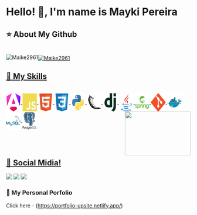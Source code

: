 

<h1>Hello! 👋, I'm name is Mayki Pereira</h1>

 ## ⭐ About My Github

<br>

<div>
  <a href="https://github.com/Maike2961">
    <img align="left" src="https://github-readme-stats.vercel.app/api/top-langs?username=Maike2961&show_icons=true&locale=en&layout=compact&theme=highcontrast" alt="Maike2961" /> 
    <img align="center" width="400" src="https://github-readme-stats.vercel.app/api?username=Maike2961&show_icons=true&locale=en&theme=highcontrast" alt="Maike2961" />
</div>
    
## 🚀 My Skills

<div style="display: inline_block"><br>
 <img align="center" alt="Angular" height="50" width="40" src="https://github.com/devicons/devicon/blob/master/icons/angular/angular-original.svg">
  <img align="center" alt="Js" height="50" width="40" src="https://raw.githubusercontent.com/devicons/devicon/master/icons/javascript/javascript-plain.svg">
  <img align="center" alt="HTML" height="50" width="40" src="https://raw.githubusercontent.com/devicons/devicon/master/icons/html5/html5-original.svg">
  <img align="center" alt="CSS" height="50" width="40" src="https://raw.githubusercontent.com/devicons/devicon/master/icons/css3/css3-original.svg">
  <img align="center" alt="Python" height="50" width="40" src="https://raw.githubusercontent.com/devicons/devicon/master/icons/python/python-original.svg">
   <img align="center" alt="Flask" height="50" width="40" src="https://github.com/devicons/devicon/blob/master/icons/flask/flask-original.svg">
  <img align="center" alt="Django" height="50" width="40" src="https://github.com/devicons/devicon/blob/master/icons/django/django-plain.svg">
  <img align="center" alt="Java" height="50" width="40" src="https://github.com/devicons/devicon/blob/master/icons/java/java-original.svg">
  <img align="center" alt="JavaSpring" height="50" width="40" src="https://github.com/devicons/devicon/blob/master/icons/spring/spring-original-wordmark.svg">
  <img align="center" alt="Git" height="50" width="40" src="https://github.com/devicons/devicon/blob/master/icons/git/git-plain.svg">
  <img align="center" alt="Docker" height="50" width="40" src="https://github.com/devicons/devicon/blob/master/icons/docker/docker-original.svg">
  <img align="center" alt="Js" height="50" width="40" src="https://github.com/devicons/devicon/blob/master/icons/mysql/mysql-plain-wordmark.svg">
  <img align="center" alt="Postgresql" height="50" width="40" src="https://github.com/devicons/devicon/blob/master/icons/postgresql/postgresql-original-wordmark.svg">
 
  <img align="right" height="120" width="180" src="https://i2.wp.com/allhtaccess.info/wp-content/uploads/2018/03/programming.gif?fit=1281%2C716&ssl=1" />
   
</div>

<br><br>
## 💬 Social Midia!

<div> 
  <a href="https://instagram.com/mayki_costa_silva" target="_blank"><img src="https://img.shields.io/badge/-Instagram-%23E4405F?style=for-the-badge&logo=instagram&logoColor=white" target="_blank"></a>
  <a href="https://www.linkedin.com/in/maykipereiradasilva" target="_blank"><img src="https://img.shields.io/badge/-LinkedIn-%230077B5?style=for-the-badge&logo=linkedin&logoColor=white" target="_blank"></a> 
  <a href="https://www.twitch.tv/arexmorg" target="_blank"><img src="https://img.shields.io/badge/Twitch-9146FF?style=for-the-badge&logo=twitch&logoColor=white" target="_blank"></a>
</div>

### 🔖 My Personal Porfolio

Click here - (https://portfolio-upsite.netlify.app/)<br>
